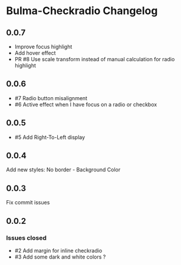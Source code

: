 # Bulma-Checkradio Changelog

## 0.0.7

* Improve focus highlight
* Add hover effect
* PR #8 Use scale transform instead of manual calculation for radio highlight 

## 0.0.6

* #7 Radio button misalignment
* #6 Active effect when I have focus on a radio or checkbox

## 0.0.5

* #5 Add Right-To-Left display

## 0.0.4

Add new styles: No border - Background Color

## 0.0.3

Fix commit issues

## 0.0.2

### Issues closed

* #2 Add margin for inline checkradio
* #3 Add some dark and white colors ?
